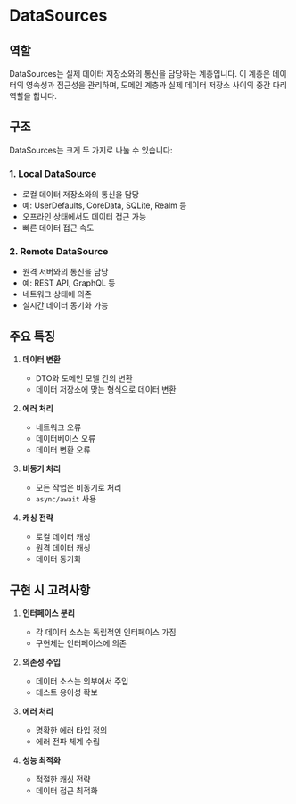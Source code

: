 # DataSources

## 역할
DataSources는 실제 데이터 저장소와의 통신을 담당하는 계층입니다. 이 계층은 데이터의 영속성과 접근성을 관리하며, 도메인 계층과 실제 데이터 저장소 사이의 중간 다리 역할을 합니다.

## 구조
DataSources는 크게 두 가지로 나눌 수 있습니다:

### 1. Local DataSource
- 로컬 데이터 저장소와의 통신을 담당
- 예: UserDefaults, CoreData, SQLite, Realm 등
- 오프라인 상태에서도 데이터 접근 가능
- 빠른 데이터 접근 속도

### 2. Remote DataSource
- 원격 서버와의 통신을 담당
- 예: REST API, GraphQL 등
- 네트워크 상태에 의존
- 실시간 데이터 동기화 가능

## 주요 특징
1. **데이터 변환**
   - DTO와 도메인 모델 간의 변환
   - 데이터 저장소에 맞는 형식으로 데이터 변환

2. **에러 처리**
   - 네트워크 오류
   - 데이터베이스 오류
   - 데이터 변환 오류

3. **비동기 처리**
   - 모든 작업은 비동기로 처리
   - `async/await` 사용

4. **캐싱 전략**
   - 로컬 데이터 캐싱
   - 원격 데이터 캐싱
   - 데이터 동기화

## 구현 시 고려사항
1. **인터페이스 분리**
   - 각 데이터 소스는 독립적인 인터페이스 가짐
   - 구현체는 인터페이스에 의존

2. **의존성 주입**
   - 데이터 소스는 외부에서 주입
   - 테스트 용이성 확보

3. **에러 처리**
   - 명확한 에러 타입 정의
   - 에러 전파 체계 수립

4. **성능 최적화**
   - 적절한 캐싱 전략
   - 데이터 접근 최적화
